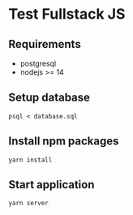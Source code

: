 # Test Fullstack JS

## Requirements

- postgresql
- nodejs >= 14

## Setup database

    psql < database.sql

## Install npm packages

    yarn install

## Start application

    yarn server

